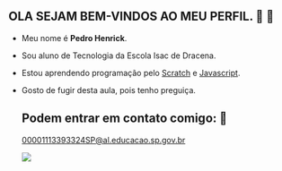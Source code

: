 ## OLA SEJAM BEM-VINDOS AO MEU PERFIL. 💙 👋

- Meu nome é **Pedro Henrick**.
- Sou aluno de Tecnologia da Escola Isac de Dracena.
- Estou aprendendo programação pelo [Scratch](https://scratch.mit.edu/) e [Javascript](https://editor.p5js.org/).
- Gosto de fugir desta aula, pois tenho preguiça.

  ## Podem entrar em contato comigo: 📧

  00001113393324SP@al.educacao.sp.gov.br

  ![](https://media.tenor.com/aod7LW2C4OcAAAAM/distraction-dance-henry-stickmin.gif)


